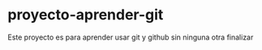 # proyecto-aprender-git
Este proyecto es para aprender usar git y github sin ninguna otra finalizar
